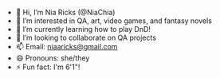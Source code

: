 - 👋 Hi, I’m Nia Ricks (@NiaChia)
- 👀 I’m interested in QA, art, video games, and fantasy novels
- 🌱 I’m currently learning how to play DnD!
- 💞️ I’m looking to collaborate on QA projects
- 📫 Email: niaaricks@gmail.com
- 😄 Pronouns: she/they
- ⚡ Fun fact: I'm 6'1"!

<!---
NiaChia/NiaChia is a ✨ special ✨ repository because its `README.md` (this file) appears on your GitHub profile.
You can click the Preview link to take a look at your changes.
--->
